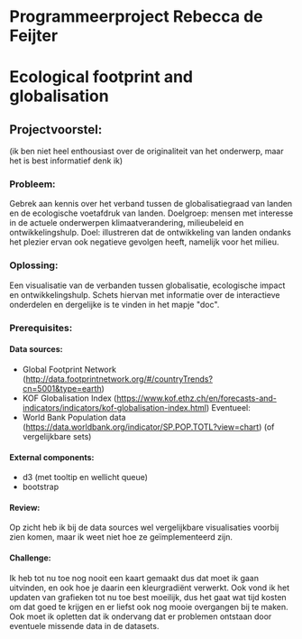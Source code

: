 # Programmeerproject Rebecca de Feijter
# Ecological footprint and globalisation

## Projectvoorstel:
(ik ben niet heel enthousiast over de originaliteit van het onderwerp, maar het is best informatief denk ik)
### Probleem:
Gebrek aan kennis over het verband tussen de globalisatiegraad van landen en de ecologische voetafdruk van landen.
Doelgroep: mensen met interesse in de actuele onderwerpen klimaatverandering, milieubeleid en ontwikkelingshulp.
Doel: illustreren dat de ontwikkeling van landen ondanks het plezier ervan ook negatieve gevolgen heeft, namelijk voor het milieu.

### Oplossing:
Een visualisatie van de verbanden tussen globalisatie, ecologische impact en ontwikkelingshulp.
Schets hiervan met informatie over de interactieve onderdelen en dergelijke is te vinden in het mapje "doc".

### Prerequisites:
#### Data sources:
- Global Footprint Network (http://data.footprintnetwork.org/#/countryTrends?cn=5001&type=earth)
- KOF Globalisation Index (https://www.kof.ethz.ch/en/forecasts-and-indicators/indicators/kof-globalisation-index.html)
Eventueel:
- World Bank Population data (https://data.worldbank.org/indicator/SP.POP.TOTL?view=chart) (of vergelijkbare sets)

#### External components:
- d3 (met tooltip en wellicht queue)
- bootstrap

#### Review:
Op zicht heb ik bij de data sources wel vergelijkbare visualisaties voorbij zien komen, maar ik weet niet hoe ze geïmplementeerd zijn.

#### Challenge:
Ik heb tot nu toe nog nooit een kaart gemaakt dus dat moet ik gaan uitvinden, en ook hoe je daarin een kleurgradiënt verwerkt. Ook vond ik het updaten van grafieken tot nu toe best moeilijk, dus het gaat wat tijd kosten om dat goed te krijgen en er liefst ook nog mooie overgangen bij te maken. Ook moet ik opletten dat ik ondervang dat er problemen ontstaan door eventuele missende data in de datasets.
